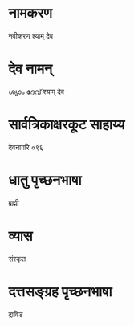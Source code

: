 # नामकरण
नवीकरण श्याम् देव
# देव नामन्
ശ്യാം ദേവ് श्याम् देव
# सार्वत्रिकाक्षरकूट साहाय्य
देवनागरि ०९६
# धातु पृच्छनभाषा
ब्रह्मी
# व्यास
संस्कृत
# दत्तसङ्ग्रह पृच्छनभाषा 
द्राविड
